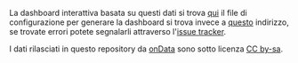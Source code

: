 La dashboard interattiva basata su questi dati si trova [qui](https://gist.github.com/48fcf1ac5459e593b274a9766a47bab1) il file di configurazione per generare la dashboard si trova invece a [questo](http://keshif.me/gist?48fcf1ac5459e593b274a9766a47bab1) indirizzo, se trovate errori potete segnalarli attraverso l'[issue tracker](https://github.com/ondata/ricostruzione_trasparente/issues).

I dati rilasciati in questo repository da [onData](http://ondata.it) sono sotto licenza [CC by-sa](https://creativecommons.org/licenses/by-sa/3.0/it/).
